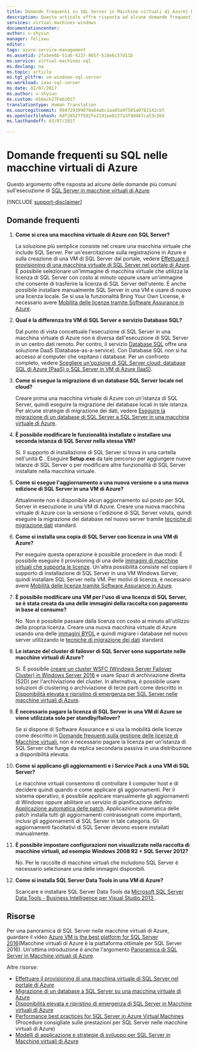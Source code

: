 ```yaml
---
title: Domande frequenti su SQL Server in Macchine virtuali di Azure| Documentazione Microsoft
description: Questo articolo offre risposta ad alcune domande frequenti sull&quot;esecuzione di SQL Server in macchine virtuali di Azure.
services: virtual-machines-windows
documentationcenter: 
author: v-shysun
manager: felixwu
editor: 
tags: azure-service-management
ms.assetid: 2fa5ee6b-51a6-4237-805f-518e6c57d11b
ms.service: virtual-machines-sql
ms.devlang: na
ms.topic: article
ms.tgt_pltfrm: vm-windows-sql-server
ms.workload: iaas-sql-server
ms.date: 02/07/2017
ms.author: v-shysun
ms.custom: H1Hack27Feb2017
translationtype: Human Translation
ms.sourcegitcommit: 094729399070a64abc1aa05a9f585a0782142cbf
ms.openlocfilehash: 6df28527f502fe2191ee0127a3f9d467ca53c5b5
ms.lasthandoff: 03/07/2017

---
```

# <a name="frequently-asked-questions-for-sql-server-on-azure-virtual-machines"></a>Domande frequenti su SQL nelle macchine virtuali di Azure
Questo argomento offre risposta ad alcune delle domande più comuni sull'esecuzione di [SQL Server in macchine virtuali di Azure](https://azure.microsoft.com/services/virtual-machines/sql-server/).

[!INCLUDE [support-disclaimer](../../../../includes/support-disclaimer.md)]

## <a name="frequently-asked-questions"></a>Domande frequenti
1. **Come si crea una macchina virtuale di Azure con SQL Server?**
   
    La soluzione più semplice consiste nel creare una macchina virtuale che include SQL Server. Per un'esercitazione sulla registrazione in Azure e sulla creazione di una VM di SQL Server dal portale, vedere [Effettuare il provisioning di una macchina virtuale di SQL Server nel portale di Azure](virtual-machines-windows-portal-sql-server-provision.md). È possibile selezionare un'immagine di macchina virtuale che utilizza la licenza di SQL Server con costo al minuto oppure usare un'immagine che consente di trasferire la licenza di SQL Server dell'utente. È anche possibile installare manualmente SQL Server in una VM e usare di nuovo una licenza locale. Se si usa la funzionalità Bring Your Own License, è necessario avere [Mobilità delle licenze tramite Software Assurance in Azure](https://azure.microsoft.com/pricing/license-mobility/).
2. **Qual è la differenza tra VM di SQL Server e servizio Database SQL?**
   
    Dal punto di vista concettuale l'esecuzione di SQL Server in una macchina virtuale di Azure non è diversa dall'esecuzione di SQL Server in un centro dati remoto. Per contro, il servizio [Database SQL](../../../sql-database/sql-database-technical-overview.md) offre una soluzione DaaS (Database-as-a-service). Con Database SQL non si ha accesso ai computer che ospitano i database. Per un confronto completo, vedere [Scegliere un'opzione di SQL Server cloud: database SQL di Azure (PaaS) o SQL Server in VM di Azure (IaaS)](../../../sql-database/sql-database-paas-vs-sql-server-iaas.md).
3. **Come si esegue la migrazione di un database SQL Server locale nel cloud?**
   
    Creare prima una macchina virtuale di Azure con un'istanza di SQL Server, quindi eseguire la migrazione dei database locali in tale istanza. Per alcune strategie di migrazione dei dati, vedere [Eseguire la migrazione di un database di SQL Server a SQL Server in una macchina virtuale di Azure](virtual-machines-windows-migrate-sql.md).
4. **È possibile modificare le funzionalità installate o installare una seconda istanza di SQL Server nella stessa VM?**
   
    Sì. Il supporto di installazione di SQL Server si trova in una cartella nell'unità **C** . Eseguire **Setup.exe** da tale percorso per aggiungere nuove istanze di SQL Server o per modificare altre funzionalità di SQL Server installate nella macchina virtuale.
5. **Come si esegue l'aggiornamento a una nuova versione o a una nuova edizione di SQL Server in una VM di Azure?**
   
    Attualmente non è disponibile alcun aggiornamento sul posto per SQL Server in esecuzione in una VM di Azure. Creare una nuova macchina virtuale di Azure con la versione o l'edizione di SQL Server voluta, quindi eseguire la migrazione dei database nel nuovo server tramite [tecniche di migrazione dati](virtual-machines-windows-migrate-sql.md) standard.
6. **Come si installa una copia di SQL Server con licenza in una VM di Azure?**
   
    Per eseguire questa operazione è possibile procedere in due modi: È possibile eseguire il provisioning di una delle [immagini di macchine virtuali che supporta le licenze](virtual-machines-windows-sql-server-iaas-overview.md#BYOL). Un'altra possibilità consiste nel copiare il supporto di installazione di SQL Server in una VM Windows Server, quindi installare SQL Server nella VM. Per motivi di licenza, è necessario avere [Mobilità delle licenze tramite Software Assurance in Azure](https://azure.microsoft.com/pricing/license-mobility/).
7. **È possibile modificare una VM per l'uso di una licenza di SQL Server, se è stata creata da una delle immagini della raccolta con pagamento in base al consumo?**

    No. Non è possibile passare dalla licenza con costo al minuto all'utilizzo della propria licenza. Creare una nuova macchina virtuale di Azure usando una delle [immagini BYOL](virtual-machines-windows-sql-server-iaas-overview.md#BYOL) e quindi migrare i database nel nuovo server utilizzando le [tecniche di migrazione dei dati](virtual-machines-windows-migrate-sql.md) standard.

7. **Le istanze del cluster di failover di SQL Server sono supportate nelle macchine virtuali di Azure?**

   Sì. È possibile [creare un cluster WSFC \(Windows Server Failover Cluster\) in Windows Server 2016](virtual-machines-windows-portal-sql-create-failover-cluster.md) e usare Spazi di archiviazione diretta (S2D) per l'archiviazione del cluster. In alternativa, è possibile usare soluzioni di clustering o archiviazione di terze parti come descritto in [Disponibilità elevata e ripristino di emergenza per SQL Server nelle macchine virtuali di Azure](virtual-machines-windows-sql-high-availability-dr.md#azure-only-high-availability-solutions).

7. **È necessario pagare la licenza di SQL Server in una VM di Azure se viene utilizzata solo per standby/failover?**
   
    Se si dispone di Software Assurance e si usa la mobilità delle licenze come descritto in [Domande frequenti sulla gestione delle licenze di Macchine virtuali](http://azure.microsoft.com/pricing/licensing-faq/), non è necessario pagare la licenza per un'istanza di SQL Server che funge da replica secondaria passiva in una distribuzione a disponibilità elevata.
    
8. **Come si applicano gli aggiornamenti e i Service Pack a una VM di SQL Server?**
   
    Le macchine virtuali consentono di controllare il computer host e di decidere quindi quando e come applicare gli aggiornamenti. Per il sistema operativo, è possibile applicare manualmente gli aggiornamenti di Windows oppure abilitare un servizio di pianificazione definito [Applicazione automatica delle patch](virtual-machines-windows-sql-automated-patching.md). Applicazione automatica delle patch installa tutti gli aggiornamenti contrassegnati come importanti, inclusi gli aggiornamenti di SQL Server in tale categoria. Gli aggiornamenti facoltativi di SQL Server devono essere installati manualmente.
9. **È possibile impostare configurazioni non visualizzate nella raccolta di macchine virtuali, ad esempio Windows 2008 R2 + SQL Server 2012?**
   
    No. Per le raccolte di macchine virtuali che includono SQL Server è necessario selezionare una delle immagini disponibili.
10. **Come si installa SQL Server Data Tools in una VM di Azure?**
    
     Scaricare e installare SQL Server Data Tools da [Microsoft SQL Server Data Tools - Business Intelligence per Visual Studio 2013 ](https://www.microsoft.com/en-us/download/details.aspx?id=42313).

## <a name="resources"></a>Risorse
Per una panoramica di SQL Server nelle macchine virtuali di Azure, guardare il video [Azure VM is the best platform for SQL Server 2016](https://channel9.msdn.com/Events/DataDriven/SQLServer2016/Azure-VM-is-the-best-platform-for-SQL-Server-2016)(Macchine virtuali di Azure è la piattaforma ottimale per SQL Server 2016). Un'ottima introduzione è anche l'argomento [Panoramica di SQL Server in Macchine virtuali di Azure](virtual-machines-windows-sql-server-iaas-overview.md).

Altre risorse:

* [Effettuare il provisioning di una macchina virtuale di SQL Server nel portale di Azure](virtual-machines-windows-portal-sql-server-provision.md)
* [Migrazione di un database a SQL Server su una macchina virtuale di Azure](virtual-machines-windows-migrate-sql.md)
* [Disponibilità elevata e ripristino di emergenza di SQL Server in Macchine virtuali di Azure](virtual-machines-windows-sql-high-availability-dr.md)
* [Performance best practices for SQL Server in Azure Virtual Machines](virtual-machines-windows-sql-performance.md) (Procedure consigliate sulle prestazioni per SQL Server nelle macchine virtuali di Azure)
* [Modelli di applicazione e strategie di sviluppo per SQL Server in Macchine virtuali di Azure](virtual-machines-windows-sql-server-app-patterns-dev-strategies.md)


